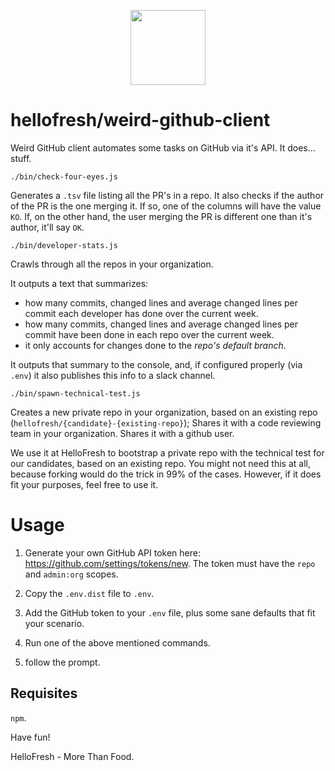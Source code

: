 <p align="center">
  <a href="https://hellofresh.com">
    <img width="120" src="https://www.hellofresh.de/images/hellofresh/press/HelloFresh_Logo.png">
  </a>
</p>

# hellofresh/weird-github-client

Weird GitHub client automates some tasks on GitHub via it's API. It does... stuff.

`./bin/check-four-eyes.js`

Generates a `.tsv` file listing all the PR's in a repo.
It also checks if the author of the PR is the one merging it.
If so, one of the columns will have the value `KO`.
If, on the other hand, the user merging the PR is different one than it's author, it'll say `OK`.

`./bin/developer-stats.js`

Crawls through all the repos in your organization.

It outputs a text that summarizes:
- how many commits, changed lines and average changed lines per commit each developer has done over the current week.
- how many commits, changed lines and average changed lines per commit have been done in each repo over the current week.
- it only accounts for changes done to the *repo's default branch*.

It outputs that summary to the console, and, if configured properly (via `.env`) it also publishes this info to a slack channel.

`./bin/spawn-technical-test.js`

Creates a new private repo in your organization, based on an existing repo (`hellofresh/{candidate}-{existing-repo}`);
Shares it with a code reviewing team in your organization.
Shares it with a github user.

We use it at HelloFresh to bootstrap a private repo with the technical test for our candidates, based on an existing repo. 
You might not need this at all, because forking would do the trick in 99% of the cases.
However, if it does fit your purposes, feel free to use it.

# Usage

1. Generate your own GitHub API token here: https://github.com/settings/tokens/new. The token must have the `repo` and `admin:org` scopes.

2. Copy the `.env.dist` file to `.env`. 

3. Add the GitHub token to your `.env` file, plus some sane defaults that fit your scenario.

4. Run one of the above mentioned commands.

5. follow the prompt.

## Requisites

`npm`.

Have fun!

HelloFresh - More Than Food.

